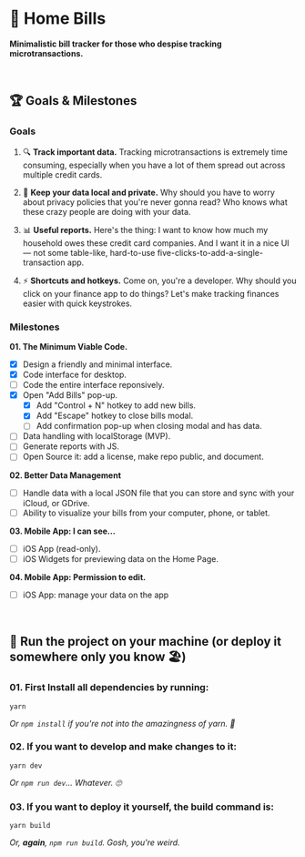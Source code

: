 # 🏡 Home Bills 

**Minimalistic bill tracker for those who despise tracking microtransactions.**

<br>


## :trophy: Goals & Milestones

### Goals

01. 🔍 **Track important data.**
    Tracking microtransactions is extremely time consuming, especially when you have a lot of them spread out across multiple credit cards. 

02. 🔐 **Keep your data local and private.**
    Why should you have to worry about privacy policies that you're never gonna read? Who knows what these crazy people are doing with your data. 

03. 📊 **Useful reports.**
    Here's the thing: I want to know how much my household owes these credit card companies. And I want it in a nice UI — not some table-like, hard-to-use five-clicks-to-add-a-single-transaction app. 

04. ⚡️ **Shortcuts and hotkeys.**
    Come on, you're a developer. Why should you click on your finance app to do things? Let's make tracking finances easier with quick keystrokes.

### Milestones

**01. The Minimum Viable Code.**

- [x] Design a friendly and minimal interface.
- [x] Code interface for desktop.
- [ ] Code the entire interface reponsively.
- [x] Open "Add Bills" pop-up.
    - [x] Add "Control + N" hotkey to add new bills.
    - [x] Add "Escape" hotkey to close bills modal.
    - [ ] Add confirmation pop-up when closing modal and has data.
- [ ] Data handling with localStorage (MVP).
- [ ] Generate reports with JS.
- [ ] Open Source it: add a license, make repo public, and document.

**02. Better Data Management**

- [ ] Handle data with a local JSON file that you can store and sync with your iCloud, or GDrive.
- [ ] Ability to visualize your bills from your computer, phone, or tablet.

**03. Mobile App: I can see...**

- [ ] iOS App (read-only).
- [ ] iOS Widgets for previewing data on the Home Page.

**04. Mobile App: Permission to edit.**

- [ ] iOS App: manage your data on the app

<br>

## :runner: Run the project on your machine (or deploy it somewhere only you know :beach_umbrella:)

### 01. First Install all dependencies by running:

```
yarn
```
_Or `npm install` if you're not into the amazingness of yarn. :eyes:_

### 02. If you want to develop and make changes to it:

```
yarn dev
```
_Or `npm run dev`... Whatever. :roll_eyes:_


### 03. If you want to deploy it yourself, the build command is:

```
yarn build
```
_Or, **again**, `npm run build`. Gosh, you're weird._
